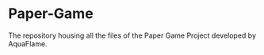 # Paper-Game
The repository housing all the files of the Paper Game Project developed by AquaFlame.
